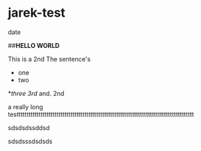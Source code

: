 # jarek-test

   date

##**HELLO WORLD**




This is a 2nd  The sentence's 

* one
* two 







**three 3rd* and.  2nd

a really long testtttttttttttttttttttttttttttttttttttttttttttttttttttttttttttttttttttttttttttttttttttttttt












































sdsdsdssddsd









































sdsdsssdsdsds
